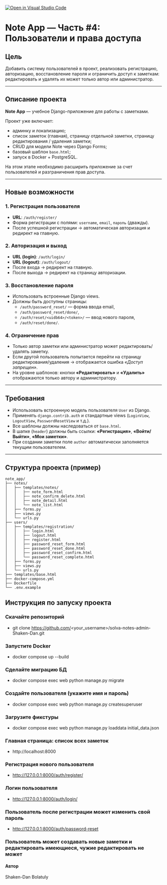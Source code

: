 [![Open in Visual Studio Code](https://classroom.github.com/assets/open-in-vscode-2e0aaae1b6195c2367325f4f02e2d04e9abb55f0b24a779b69b11b9e10269abc.svg)](https://classroom.github.com/online_ide?assignment_repo_id=20996801&assignment_repo_type=AssignmentRepo)
# Note App — Часть #4: Пользователи и права доступа

## Цель  
Добавить систему пользователей в проект, реализовать регистрацию, авторизацию, восстановление пароля и ограничить доступ к заметкам: редактировать и удалять их может только автор или администратор.

---

## Описание проекта  
**Note App** — учебное Django-приложение для работы с заметками.  

Проект уже включает:  
- админку и локализацию;  
- список заметок (главная), страницу отдельной заметки, страницу редактирования / удаления заметки;  
- CRUD для модели Note через Django Forms;  
- базовый шаблон `base.html`;  
- запуск в Docker + PostgreSQL.  

На этом этапе необходимо расширить приложение за счет пользователей и разграничения прав доступа.  

---

## Новые возможности  

### 1. Регистрация пользователя  
- **URL**: `/auth/register/`  
- Форма регистрации с полями: `username`, `email`, `пароль` (дважды).  
- После успешной регистрации → автоматическая авторизация и редирект на главную.  

### 2. Авторизация и выход  
- **URL (login)**: `/auth/login/`  
- **URL (logout)**: `/auth/logout/`  
- После входа → редирект на главную.  
- После выхода → редирект на страницу авторизации.  

### 3. Восстановление пароля  
- Использовать встроенные Django views.  
- Должны быть доступны страницы:  
  - `/auth/password_reset/` — форма ввода email,  
  - `/auth/password_reset/done/`,  
  - `/auth/reset/<uidb64>/<token>/` — ввод нового пароля,  
  - `/auth/reset/done/`.  

### 4. Ограничение прав  
- Только автор заметки или администратор может редактировать/удалять заметку.  
- Если другой пользователь попытается перейти на страницу редактирования/удаления → отображается ошибка *«Доступ запрещен»*.  
- На уровне шаблонов: кнопки **«Редактировать»** и **«Удалить»** отображаются только автору и администратору.  

---

## Требования  
- Использовать встроенную модель пользователя `User` из Django.  
- Применять `django.contrib.auth` и стандартные views (`LoginView`, `LogoutView`, `PasswordResetView` и т.д.).  
- Все шаблоны должны наследоваться от `base.html`.  
- В шапке (`header`) должны быть ссылки: **«Регистрация»**, **«Войти/Выйти»**, **«Мои заметки»**.  
- При создании заметки поле `author` автоматически заполняется текущим пользователем.  

---

## Структура проекта (пример)  

```
note_app/
├── notes/
│   ├── templates/notes/
│   │   ├── note_form.html
│   │   ├── note_confirm_delete.html
│   │   ├── note_detail.html
│   │   └── note_list.html
│   ├── forms.py
│   ├── views.py
│   └── urls.py
├── users/
│   ├── templates/registration/
│   │   ├── login.html
│   │   ├── logout.html
│   │   ├── register.html
│   │   ├── password_reset_form.html
│   │   ├── password_reset_done.html
│   │   ├── password_reset_confirm.html
│   │   └── password_reset_complete.html
│   ├── forms.py
│   ├── views.py
│   └── urls.py
├── templates/base.html
├── docker-compose.yml
├── Dockerfile
└── .env.example
```
## Инструкция по запуску проекта

### Скачайте репозиторий
- git clone https://github.com/<your_username>/solva-notes-admin-Shaken-Dan.git

### Запустите Docker
- docker compose up --build

### Сделайте миграцию БД
- docker compose exec web python manage.py migrate

### Создайте пользователя (укажите имя и пароль)
- docker compose exec web python manage.py createsuperuser

### Загрузите фикстуры 
- docker compose exec web python manage.py loaddata initial_data.json 

### Главная страница: список всех заметок
- http://localhost:8000

### Регистрация нового пользователя
- http://127.0.0.1:8000/auth/register/

### Логин пользователя
- http://127.0.0.1:8000/auth/login/

### Пользователь после регистрации может изменить свой пароль
- http://127.0.0.1:8000/auth/password-reset

### Пользователь может создавать новые заметки и редактировать имеющиеся, чужие редактировать не может



#### Автор 
Shaken-Dan Bolatuly